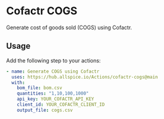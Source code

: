# Cofactr COGS

Generate cost of goods sold (COGS) using Cofactr.

## Usage

Add the following step to your actions:

```yaml
- name: Generate COGS using Cofactr
  uses: https://hub.allspice.io/Actions/cofactr-cogs@main
  with:
    bom_file: bom.csv
    quantities: "1,10,100,1000"
    api_key: YOUR_COFACTR_API_KEY
    client_id: YOUR_COFACTR_CLIENT_ID
    output_file: cogs.csv
```
